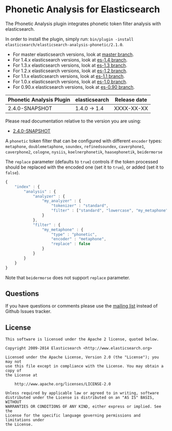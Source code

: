 Phonetic Analysis for Elasticsearch
===================================

The Phonetic Analysis plugin integrates phonetic token filter analysis with elasticsearch.

In order to install the plugin, simply run: `bin/plugin -install elasticsearch/elasticsearch-analysis-phonetic/2.1.0`.

* For master elasticsearch versions, look at [master branch](https://github.com/elasticsearch/elasticsearch-analysis-phonetic/tree/master).
* For 1.4.x elasticsearch versions, look at [es-1.4 branch](https://github.com/elasticsearch/elasticsearch-analysis-phonetic/tree/es-1.4).
* For 1.3.x elasticsearch versions, look at [es-1.3 branch](https://github.com/elasticsearch/elasticsearch-analysis-phonetic/tree/es-1.3).
* For 1.2.x elasticsearch versions, look at [es-1.2 branch](https://github.com/elasticsearch/elasticsearch-analysis-phonetic/tree/es-1.2).
* For 1.1.x elasticsearch versions, look at [es-1.1 branch](https://github.com/elasticsearch/elasticsearch-analysis-phonetic/tree/es-1.1).
* For 1.0.x elasticsearch versions, look at [es-1.0 branch](https://github.com/elasticsearch/elasticsearch-analysis-phonetic/tree/es-1.0).
* For 0.90.x elasticsearch versions, look at [es-0.90 branch](https://github.com/elasticsearch/elasticsearch-analysis-phonetic/tree/es-0.90).

|    Phonetic Analysis Plugin   |    elasticsearch    | Release date |
|-------------------------------|---------------------|:------------:|
| 2.4.0-SNAPSHOT                | 1.4.0 -> 1.4        |  XXXX-XX-XX  |

Please read documentation relative to the version you are using:

* [2.4.0-SNAPSHOT](https://github.com/elasticsearch/elasticsearch-analysis-phonetic/blob/es-1.4/README.md)


A `phonetic` token filter that can be configured with different `encoder` types: 
`metaphone`, `doublemetaphone`, `soundex`, `refinedsoundex`, 
`caverphone1`, `caverphone2`, `cologne`, `nysiis`,
`koelnerphonetik`, `haasephonetik`, `beidermorse`

The `replace` parameter (defaults to `true`) controls if the token processed 
should be replaced with the encoded one (set it to `true`), or added (set it to `false`).

```js
{
    "index" : {
        "analysis" : {
            "analyzer" : {
                "my_analyzer" : {
                    "tokenizer" : "standard",
                    "filter" : ["standard", "lowercase", "my_metaphone"]
                }
            },
            "filter" : {
                "my_metaphone" : {
                    "type" : "phonetic",
                    "encoder" : "metaphone",
                    "replace" : false
                }
            }
        }
    }
}
```

Note that `beidermorse` does not support `replace` parameter.


Questions
---------

If you have questions or comments please use the [mailing list](https://groups.google.com/group/elasticsearch) instead
of Github Issues tracker.

License
-------

    This software is licensed under the Apache 2 license, quoted below.

    Copyright 2009-2014 Elasticsearch <http://www.elasticsearch.org>

    Licensed under the Apache License, Version 2.0 (the "License"); you may not
    use this file except in compliance with the License. You may obtain a copy of
    the License at

        http://www.apache.org/licenses/LICENSE-2.0

    Unless required by applicable law or agreed to in writing, software
    distributed under the License is distributed on an "AS IS" BASIS, WITHOUT
    WARRANTIES OR CONDITIONS OF ANY KIND, either express or implied. See the
    License for the specific language governing permissions and limitations under
    the License.

